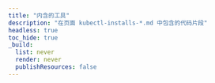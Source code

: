 ```yaml
---
title: "内含的工具"
description: "在页面 kubectl-installs-*.md 中包含的代码片段"
headless: true
toc_hide: true
_build:
  list: never
  render: never
  publishResources: false
---
```

<!-- 
title: "Tools Included"
description: "Snippets to be included in the main kubectl-installs-*.md pages."
headless: true
toc_hide: true
_build:
  list: never
  render: never
  publishResources: false
-->
